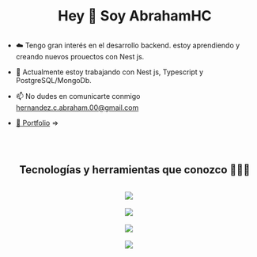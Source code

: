 <div id="user-content-toc">
  <ul align="center">
    <summary><h1 style="display: inline-block">Hey 👋 Soy AbrahamHC</h1></summary>
  </ul>
</div>
<p>

- ☁️ Tengo gran interés en el desarrollo backend. estoy aprendiendo y creando nuevos prouectos con Nest js.

- 🔭 Actualmente estoy trabajando con Nest js, Typescript y PostgreSQL/MongoDb.

- 📫 No dudes en comunicarte conmigo hernandez.c.abraham.00@gmail.com

- <a href="https://porfolio-ahc.netlify.app/" target="_blank" rel="noopener">💼 Portfolio</a> =>
</p>
<br>

<div id="user-content-toc">
  <ul align="center">
    <summary><h2 style="display: inline-block">Tecnologías y herramientas que conozco 👨🏻‍💻</h2></summary>
  </ul>
</div>

<p align="center">
  <a href="https://skillicons.dev">
    <img src="https://skillicons.dev/icons?i=html,css,tailwind,js,ts,vite"><br><br>
    <img src="https://skillicons.dev/icons?i=nodejs,express,nest,postman,npm"><br><br>
    <img src="https://skillicons.dev/icons?i=mongodb,postgresql,prisma"><br><br>
    <img src="https://skillicons.dev/icons?i=git,github,ubuntu,powershell,vscode&perline=14" />
  </a>
</p>
